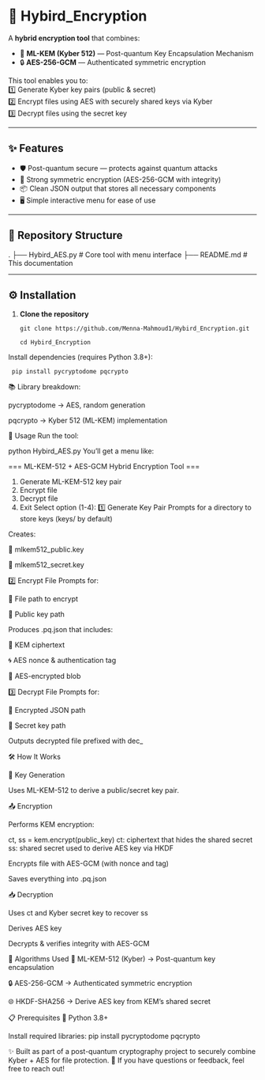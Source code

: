 # 🔐 Hybird_Encryption

A **hybrid encryption tool** that combines:  
- 🧩 **ML-KEM (Kyber 512)** — Post-quantum Key Encapsulation Mechanism  
- 🔒 **AES-256-GCM** — Authenticated symmetric encryption  

This tool enables you to:  
1️⃣ Generate Kyber key pairs (public & secret)  
2️⃣ Encrypt files using AES with securely shared keys via Kyber  
3️⃣ Decrypt files using the secret key  

---

## ✨ Features
- 🛡️ Post-quantum secure — protects against quantum attacks  
- 🔑 Strong symmetric encryption (AES-256-GCM with integrity)  
- 📦 Clean JSON output that stores all necessary components  
- 🖥️ Simple interactive menu for ease of use  

---

## 📂 Repository Structure
.
├── Hybird_AES.py # Core tool with menu interface
├── README.md # This documentation

---

## ⚙️ Installation

1. **Clone the repository**
  
       git clone https://github.com/Menna-Mahmoud1/Hybird_Encryption.git
   
       cd Hybird_Encryption
   
Install dependencies (requires Python 3.8+):

     pip install pycryptodome pqcrypto

📚 Library breakdown:

pycryptodome → AES, random generation

pqcrypto → Kyber 512 (ML-KEM) implementation

🚀 Usage
Run the tool:

python Hybird_AES.py
You’ll get a menu like:

=== ML-KEM-512 + AES-GCM Hybrid Encryption Tool ===
1. Generate ML-KEM-512 key pair
2. Encrypt file
3. Decrypt file
4. Exit
Select option (1-4):
1️⃣ Generate Key Pair
Prompts for a directory to store keys (keys/ by default)

Creates:

📄 mlkem512_public.key

📄 mlkem512_secret.key

2️⃣ Encrypt File
Prompts for:

📂 File path to encrypt

🔑 Public key path

Produces <filename>.pq.json that includes:

🧾 KEM ciphertext

🌀 AES nonce & authentication tag

🔐 AES-encrypted blob

3️⃣ Decrypt File
Prompts for:

📂 Encrypted JSON path

🔑 Secret key path

Outputs decrypted file prefixed with dec_

🛠️ How It Works

🔑 Key Generation

Uses ML-KEM-512 to derive a public/secret key pair.

📤 Encryption

Performs KEM encryption:


ct, ss = kem.encrypt(public_key)
   ct: ciphertext that hides the shared secret
   ss: shared secret used to derive AES key via HKDF

Encrypts file with AES-GCM (with nonce and tag)

Saves everything into .pq.json

📥 Decryption

Uses ct and Kyber secret key to recover ss

Derives AES key

Decrypts & verifies integrity with AES-GCM

🧮 Algorithms Used
🧩 ML-KEM-512 (Kyber) → Post-quantum key encapsulation

🔒 AES-256-GCM → Authenticated symmetric encryption

🌐 HKDF-SHA256 → Derive AES key from KEM’s shared secret

📋 Prerequisites
🐍 Python 3.8+

Install required libraries:
   pip install pycryptodome pqcrypto
   

✨ Built as part of a post-quantum cryptography project to securely combine Kyber + AES for file protection.
📩 If you have questions or feedback, feel free to reach out!
